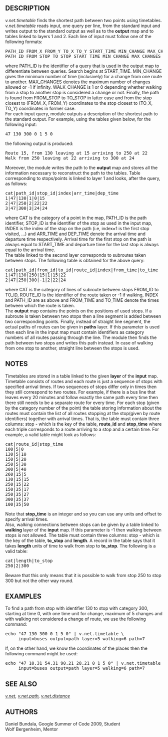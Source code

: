 <h2>DESCRIPTION</h2>

<em>v.net.timetable</em> finds the shortest path between two points
using timetables. <em>v.net.timetable</em> reads input, one query per line,
from the standard input and writes output to the standard output as well as
to the <b>output</b> map and to tables linked to layers 1 and 2.
Each line of input must follow one of the following formats:
<div class="code"><pre>
PATH_ID FROM_X FROM_Y TO_X TO_Y START_TIME MIN_CHANGE MAX_CHANGES WALK_CHANGE
PATH_ID FROM_STOP TO_STOP START_TIME MIN_CHANGE MAX_CHANGES WALK_CHANGE
</pre></div>
where PATH_ID is the identifier of a query that is used in the
output map to differentiate between queries. Search begins at
START_TIME. MIN_CHANGE gives the minimum number of time
(inclusively) for a change from one route to another. MAX_CHANGES
denotes the maximum number of changes allowed or -1 if infinity.
WALK_CHANGE is 1 or 0 depending whether walking from a stop to
another stop is considered a change or not. Finally, the path is
found from FROM_STOP to TO_STOP in latter case and from the stop
closest to (FROM_X, FROM_Y) coordinates to the stop closest to
(TO_X, TO_Y) coordinates in former case.
<br>
For each input query, module outputs a description of the shortest
path to the standard output. For example, using the tables given
below, for the following input:
<div class="code"><pre>
47 130 300 0 1 5 0
</pre></div>
the following output is produced:
<div class="code"><pre>
Route 15, from 130 leaving at 15 arriving to 250 at 22
Walk from 250 leaving at 22 arriving to 300 at 24
</pre></div>
Moreover, the module writes the path to the <b>output</b> map and
stores all the information necessary to reconstruct the path to the
tables. Table corresponding to stops/points is linked to layer 1 and
looks, after the query, as follows:
<div class="code"><pre>
cat|path_id|stop_id|index|arr_time|dep_time
1|47|130|1|0|15
2|47|250|2|22|22
3|47|300|3|24|24
</pre></div>
where CAT is the category of a point in the map, PATH_ID is the path
identifier, STOP_ID is the identifier of the stop as used in
the input map, INDEX is the index of the stop on the path (i.e,
index=1 is the first stop visited, ...) and ARR_TIME and DEP_TIME
denote the arrival time and departure time respectively. Arrival
time for the first stop on the path is always equal to START_TIME
and departure time for the last stop is always equal to the arrival
time.
<br>
The table linked to the second layer corresponds to subroutes taken
between stops. The following table is obtained for the above query:
<div class="code"><pre>
cat|path_id|from_id|to_id|route_id|index|from_time|to_time
1|47|130|250|15|1|15|22
2|47|250|300|-1|2|22|24
</pre></div>
where CAT is the category of lines of subroute between stops FROM_ID
to TO_ID, ROUTE_ID is the identifier of the route taken or -1 if
walking, INDEX and PATH_ID are as above and FROM_TIME and TO_TIME
denote the times between which the route is taken.
<br>
The <b>output</b> map contains the points on the positions of used
stops. If a subroute is taken between two stops then a line segment
is added between two corresponding points. Finally, instead of
straight line segment, the actual paths of routes can be given in <b>
paths</b> layer. If this parameter is used then each line in the
input map must contain identifiers as category numbers of all
routes passing through the line. The module then finds the path
between two stops and writes this path instead. In case of walking
from one stop to another, straight line between the stops is used.

<h2>NOTES</h2>

Timetables are stored in a table linked to the given <b>layer</b> of
the <b>input</b> map. Timetable consists of routes and each route is
just a sequence of stops with specified arrival times. If two
sequences of stops differ only in times then they still correspond
to two routes. For example, if there is a bus line that leaves every
20 minutes and follow exactly the same path every time then there
still needs to be a separate route for every time. For each stop
(given by the category number of the point) the table storing
information about the routes must contain the list of all routes
stopping at the stop(given by route identifiers) together with
arrival times. That is, the table must contain three columns: stop -
which is the key of the table, <b>route_id</b> and <b>stop_time</b>
where each triple corresponds to a route arriving to a stop and a
certain time. For example, a valid table might look as
follows:
<div class="code"><pre>
cat|route_id|stop_time
100|5|0
130|5|10
150|5|20
250|5|30
300|5|40
260|15|5
130|15|15
250|15|22
150|35|17
250|35|27
300|35|37
100|35|50
</pre></div>
Note that <b>stop_time</b> is an integer and so you can use any
units and offset to specify arrival times.<br> Also, walking
connections between stops can be given by a table linked to <b>
walking</b> layer of the <b>input</b> map. If this parameter is -1
then walking between stops is not allowed. The table must contain
three columns: stop - which is the key of the table, <b>to_stop</b>
and <b>length</b>. A record in the table says that it takes <b>length
</b> units of time to walk from stop to <b>to_stop</b>. The
following is a valid table:
<div class="code"><pre>
cat|length|to_stop
250|2|300
</pre></div>
Beware that this only means that it is possible to walk from stop
250 to stop 300 but not the other way round.

<h2>EXAMPLES</h2>

To find a path from stop with identifier 130 to stop with
category 300, starting at time 0, with one time unit for change,
maximum of 5 changes and with walking not considered a change of
route, we use the following command:
<div class="code"><pre>
echo "47 130 300 0 1 5 0" | v.net.timetable \
     input=buses output=path layer=5 walking=6 path=7
</pre></div>

If, on the other hand, we know the coordinates of the places then the
following command might be used:
<div class="code"><pre>
echo "47 10.31 54.31 90.21 28.21 0 1 5 0" | v.net.timetable \
     input=buses output=path layer=5 walking=6 path=7
</pre></div>

<h2>SEE ALSO</h2>

<em>
<a href="v.net.html">v.net</a>,
<a href="v.net.path.html">v.net.path</a>,
<a href="v.net.distance.html">v.net.distance</a>
</em>

<h2>AUTHORS</h2>

Daniel Bundala, Google Summer of Code 2009, Student<br>
Wolf Bergenheim, Mentor
